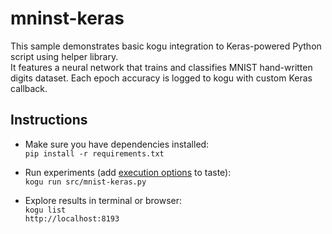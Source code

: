 # mninst-keras

This sample demonstrates basic kogu integration to Keras-powered Python script using helper library.  
It features a neural network that trains and classifies MNIST hand-written digits dataset.
Each epoch accuracy is logged to kogu with custom Keras callback.

## Instructions

* Make sure you have dependencies installed:  
  `pip install -r requirements.txt`  

* Run experiments (add [execution options](https://kogu.io/docs/cli.html) to taste):  
  `kogu run src/mnist-keras.py`  

* Explore results in terminal or browser:  
  `kogu list`  
  `http://localhost:8193`  
